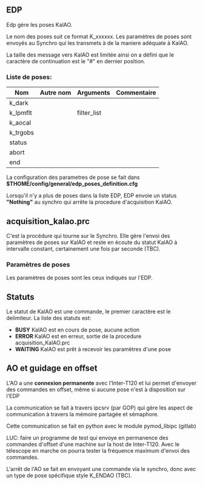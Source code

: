 ## EDP 

Edp gère les poses KalAO. 

Le nom des poses suit ce format K_xxxxxx. Les paramètres de poses sont envoyés au Synchro qui les transmets à de la maniere adéquate à KalAO.

La taille des message vers KalAO est limitée ainsi on a défini que le caractère de continuation est le "#" en dernier position.

### Liste de poses:

| Nom	| Autre nom	| Arguments | Commentaire   |
|-------|-----------|-----------|----|
|  k_dark     |           |       |        |		
|  k_lpmflt     |           | filter_list     |         |		
|  k_aocal     |           |        |       |		
|  k_trgobs     |           |        |       |		
|  status     |           |           |    |		
|  abort     |           |            |   |		
|  end      |           |            |   |		
		
		
		
		
		
		

 

La configuration des parametres de pose se fait dans **$THOME/config/general/edp_poses_definition.cfg**

Lorsqu'il n'y a plus de poses dans la liste EDP, EDP envoie un status **"Nothing"** au synchro qui arrête la procedure d'acquisition KalAO.

 
## acquisition_kalao.prc

C'est la procédure qui tourne sur le Synchro. Elle gère l'envoi des paramètres de poses sur KalAO et reste en écoute du statut KalAO à intervalle constant, certainement une fois par seconde (TBC).

### Paramètres de poses

Les paramètres de poses sont les ceux indiqués sur l'EDP. 

 
## Statuts

Le statut de KalAO est une commande, le premier caractère est le delimiteur. La liste des statuts est:

* **BUSY** KalAO est en cours de pose, aucune action 
* **ERROR** KalAO est en erreur, sortie de la procedure acquisition_KalAO.prc
* **WAITING** KalAO est prêt à recevoir les paramètres d'une pose

	
	
	
	
	
	
	

 

 

 
## AO et guidage en offset

L'AO a une **connexion permanente** avec l'Inter-T120 et lui permet d'envoyer des commandes en offset, même si aucune pose n'est à disposition sur l'EDP

La communication se fait à travers ipcsrv (par GOP) qui gère les aspect de communication à travers la mémoire partagée et sémaphore.

Cette communication se fait en python avec le module pymod_libipc (gitlab)

LUC: faire un programme de test qui envoye en permanence des commandes d'offset d'une machine sur la host de Inter-T120. Avec le télescope en marche on pourra tester la fréquence maximum d'envoi des commandes.

 

L'arrêt de l'AO se fait en envoyant une commande via le synchro, donc avec un type de pose spécifique style K_ENDAO (TBC).